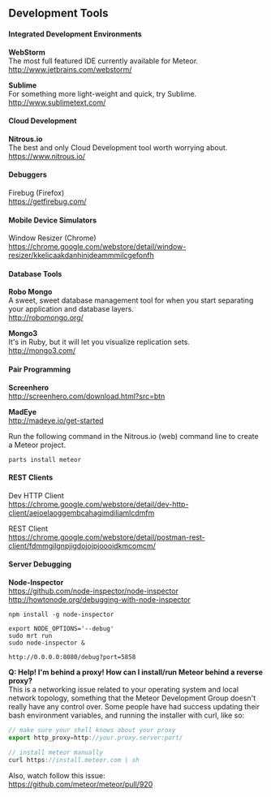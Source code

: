 
 
 

## Development Tools


#### Integrated Development Environments  
**WebStorm**   
The most full featured IDE currently available for Meteor.  
http://www.jetbrains.com/webstorm/  

**Sublime**  
For something more light-weight and quick, try Sublime.   
http://www.sublimetext.com/

#### Cloud Development  
**Nitrous.io**    
The best and only Cloud Development tool worth worrying about.  
https://www.nitrous.io/  

#### Debuggers  
Firebug (Firefox)  
https://getfirebug.com/  

#### Mobile Device Simulators  
Window Resizer (Chrome)  
https://chrome.google.com/webstore/detail/window-resizer/kkelicaakdanhinjdeammmilcgefonfh  

#### Database Tools
**Robo Mongo**    
A sweet, sweet database management tool for when you start separating your application and database layers.  
http://robomongo.org/  

**Mongo3**  
It's in Ruby, but it will let you visualize replication sets.  
http://mongo3.com/


#### Pair Programming  
**Screenhero**    
http://screenhero.com/download.html?src=btn  

**MadEye**  
http://madeye.io/get-started  


Run the following command in the Nitrous.io (web) command line to create a Meteor project.  
````
parts install meteor
````

#### REST Clients  
Dev HTTP Client  
https://chrome.google.com/webstore/detail/dev-http-client/aejoelaoggembcahagimdiliamlcdmfm

REST Client  
https://chrome.google.com/webstore/detail/postman-rest-client/fdmmgilgnpjigdojojpjoooidkmcomcm/



#### Server Debugging
**Node-Inspector**  
https://github.com/node-inspector/node-inspector  
http://howtonode.org/debugging-with-node-inspector  
````
npm install -g node-inspector

export NODE_OPTIONS='--debug'
sudo mrt run
sudo node-inspector &

http://0.0.0.0:8080/debug?port=5858
````


**Q:  Help!  I'm behind a proxy!  How can I install/run Meteor behind a reverse proxy?**  
This is a networking issue related to your operating system and local network topology, something that the Meteor Development Group doesn't really have any control over.  Some people have had success updating their bash environment variables, and running the installer with curl, like so:
````js
// make sure your shell knows about your proxy
export http_proxy=http://your.proxy.server:port/

// install meteor manually
curl https://install.meteor.com | sh
````

Also, watch follow this issue:  
https://github.com/meteor/meteor/pull/920
